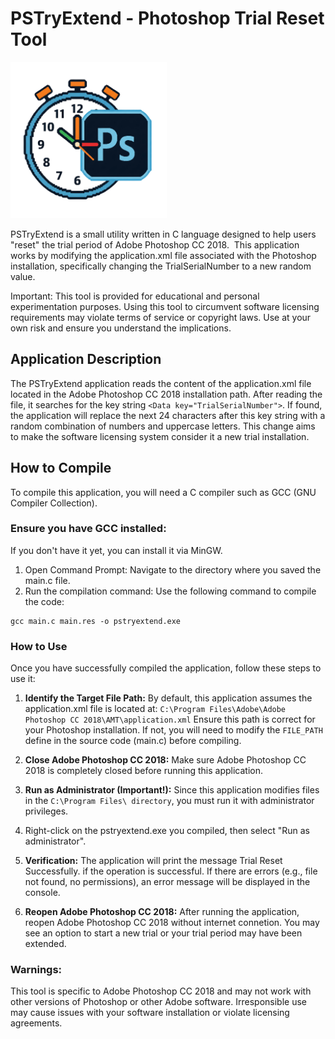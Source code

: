 # PSTryExtend - Photoshop Trial Reset Tool

<img src="https://github.com/FebraS/PSTryExtend/blob/main/assets/pstryextend.png" alt="PS Try Extend" width="250" height="250">

PSTryExtend is a small utility written in C language designed to help users "reset" the trial period of Adobe Photoshop CC 2018. 
&nbsp;This application works by modifying the application.xml file associated with the Photoshop installation, specifically changing the TrialSerialNumber to a new random value.

Important: This tool is provided for educational and personal experimentation purposes. 
Using this tool to circumvent software licensing requirements may violate terms of service or copyright laws. 
Use at your own risk and ensure you understand the implications.

## Application Description
The PSTryExtend application reads the content of the application.xml file located in the Adobe Photoshop CC 2018 installation path. 
After reading the file, it searches for the key string `<Data key="TrialSerialNumber">`. 
If found, the application will replace the next 24 characters after this key string with a random combination of numbers and uppercase letters. 
This change aims to make the software licensing system consider it a new trial installation.

## How to Compile
To compile this application, you will need a C compiler such as GCC (GNU Compiler Collection).

### Ensure you have GCC installed:
If you don't have it yet, you can install it via MinGW.


1. Open Command Prompt:
Navigate to the directory where you saved the main.c file.
2. Run the compilation command:
Use the following command to compile the code:
```
gcc main.c main.res -o pstryextend.exe
```

### How to Use
Once you have successfully compiled the application, follow these steps to use it:

1. **Identify the Target File Path:**
By default, this application assumes the application.xml file is located at: `C:\Program Files\Adobe\Adobe Photoshop CC 2018\AMT\application.xml`
Ensure this path is correct for your Photoshop installation. If not, you will need to modify the `FILE_PATH` define in the source code (main.c) before compiling.

2. **Close Adobe Photoshop CC 2018:**
Make sure Adobe Photoshop CC 2018 is completely closed before running this application.

3. **Run as Administrator (Important!):**
Since this application modifies files in the `C:\Program Files\ directory`, you must run it with administrator privileges.

4. Right-click on the pstryextend.exe you compiled, then select "Run as administrator".

5. **Verification:**
The application will print the message Trial Reset Successfully. if the operation is successful. 
If there are errors (e.g., file not found, no permissions), an error message will be displayed in the console.

6. **Reopen Adobe Photoshop CC 2018:**
After running the application, reopen Adobe Photoshop CC 2018 without internet connetion. 
You may see an option to start a new trial or your trial period may have been extended.

### Warnings:

This tool is specific to Adobe Photoshop CC 2018 and may not work with other versions of Photoshop or other Adobe software.
Irresponsible use may cause issues with your software installation or violate licensing agreements.
